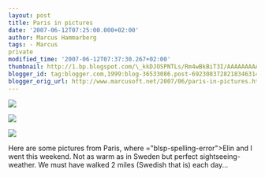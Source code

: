 ```yaml
---
layout: post
title: Paris in pictures
date: '2007-06-12T07:25:00.000+02:00'
author: Marcus Hammarberg
tags: - Marcus
private
modified_time: '2007-06-12T07:37:30.267+02:00'
thumbnail: http://1.bp.blogspot.com/\_kkDJOSPNTLs/Rm4wBkBiT3I/AAAAAAAAAKs/PJ-\_djvxwlo/s72-c/PICT1706.JPG
blogger_id: tag:blogger.com,1999:blog-36533086.post-6923083728218346314
blogger_orig_url: http://www.marcusoft.net/2007/06/paris-in-pictures.html
---
```


[<img
src="http://1.bp.blogspot.com/_kkDJOSPNTLs/Rm4wBkBiT3I/AAAAAAAAAKs/PJ-_djvxwlo/s320/PICT1706.JPG"
id="BLOGGER_PHOTO_ID_5075046633501249394"
style="DISPLAY: block; MARGIN: 0px auto 10px; CURSOR: hand; TEXT-ALIGN: center"
data-border="0" />](http://1.bp.blogspot.com/_kkDJOSPNTLs/Rm4wBkBiT3I/AAAAAAAAAKs/PJ-_djvxwlo/s1600-h/PICT1706.JPG)

<div>

[<img
src="http://4.bp.blogspot.com/_kkDJOSPNTLs/Rm4v2UBiT2I/AAAAAAAAAKk/gTb0mnmNnVI/s320/PICT1681.JPG"
id="BLOGGER_PHOTO_ID_5075046440227721058"
style="DISPLAY: block; MARGIN: 0px auto 10px; CURSOR: hand; TEXT-ALIGN: center"
data-border="0" />](http://4.bp.blogspot.com/_kkDJOSPNTLs/Rm4v2UBiT2I/AAAAAAAAAKk/gTb0mnmNnVI/s1600-h/PICT1681.JPG)


<div>

[<img
src="http://2.bp.blogspot.com/_kkDJOSPNTLs/Rm4vq0BiT1I/AAAAAAAAAKc/XVXXHfcqDsw/s320/PICT1661.JPG"
id="BLOGGER_PHOTO_ID_5075046242659225426"
style="DISPLAY: block; MARGIN: 0px auto 10px; CURSOR: hand; TEXT-ALIGN: center"
data-border="0" />](http://2.bp.blogspot.com/_kkDJOSPNTLs/Rm4vq0BiT1I/AAAAAAAAAKc/XVXXHfcqDsw/s1600-h/PICT1661.JPG)

<div>

Here are some pictures from Paris, where <span>="blsp-spelling-error">Elin</span> and I went this weekend. Not as
warm as in Sweden but perfect sightseeing-weather. We must have walked 2
miles (Swedish that is) each day...

</div>

<div>

</div>





<div>

</div>

</div>

</div>
